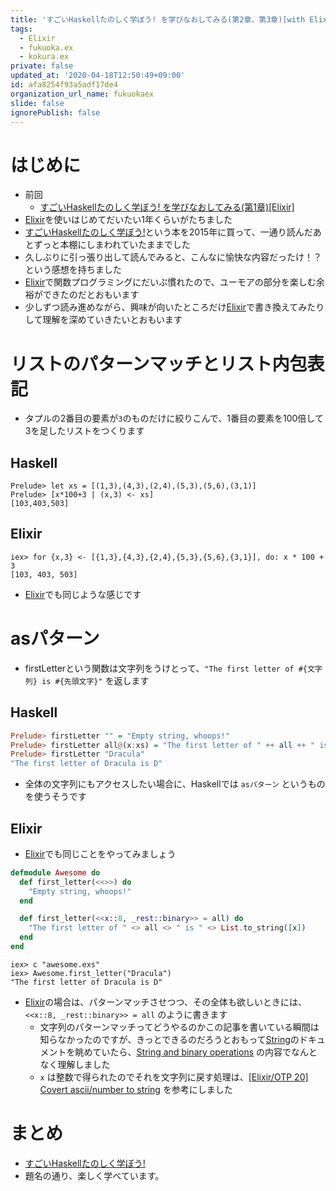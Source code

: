 ```yaml
---
title: 'すごいHaskellたのしく学ぼう! を学びなおしてみる(第2章、第3章)[with Elixir]'
tags:
  - Elixir
  - fukuoka.ex
  - kokura.ex
private: false
updated_at: '2020-04-18T12:50:49+09:00'
id: afa8254f93a5adf17de4
organization_url_name: fukuokaex
slide: false
ignorePublish: false
---
```

# はじめに
- 前回
    - [すごいHaskellたのしく学ぼう! を学びなおしてみる(第1章)[Elixir]](https://qiita.com/torifukukaiou/items/c85ec8e360b665981dc9)
- [Elixir](https://elixir-lang.org/)を使いはじめてだいたい1年くらいがたちました
- [すごいHaskellたのしく学ぼう!](https://www.amazon.co.jp/dp/4274068854/)という本を2015年に買って、一通り読んだあとずっと本棚にしまわれていたままでした
- 久しぶりに引っ張り出して読んでみると、こんなに愉快な内容だったけ！？　という感想を持ちました
- [Elixir](https://elixir-lang.org/)で関数プログラミングにだいぶ慣れたので、ユーモアの部分を楽しむ余裕ができたのだとおもいます
- 少しずつ読み進めながら、興味が向いたところだけ[Elixir](https://elixir-lang.org/)で書き換えてみたりして理解を深めていきたいとおもいます

# リストのパターンマッチとリスト内包表記
- タプルの2番目の要素が`3`のものだけに絞りこんで、1番目の要素を100倍して3を足したリストをつくります

## Haskell
```Haskell:
Prelude> let xs = [(1,3),(4,3),(2,4),(5,3),(5,6),(3,1)]
Prelude> [x*100+3 | (x,3) <- xs]
[103,403,503]
```

## Elixir

```Elixir:
iex> for {x,3} <- [{1,3},{4,3},{2,4},{5,3},{5,6},{3,1}], do: x * 100 + 3
[103, 403, 503] 
```
- [Elixir](https://elixir-lang.org/)でも同じような感じです

# asパターン
- firstLetterという関数は文字列をうけとって、`"The first letter of #{文字列} is #{先頭文字}"` を返します


## Haskell

```Haskell
Prelude> firstLetter "" = "Empty string, whoops!"
Prelude> firstLetter all@(x:xs) = "The first letter of " ++ all ++ " is " ++ [x] 
Prelude> firstLetter "Dracula"
"The first letter of Dracula is D"
```
- 全体の文字列にもアクセスしたい場合に、Haskellでは `asパターン` というものを使うそうです 

## Elixir
- [Elixir](https://elixir-lang.org/)でも同じことをやってみましょう

```Elixir:awesome.exs
defmodule Awesome do
  def first_letter(<<>>) do
    "Empty string, whoops!"
  end

  def first_letter(<<x::8, _rest::binary>> = all) do
    "The first letter of " <> all <> " is " <> List.to_string([x])
  end
end
```

```Elixir:
iex> c "awesome.exs"
iex> Awesome.first_letter("Dracula")
"The first letter of Dracula is D"
```
- [Elixir](https://elixir-lang.org/)の場合は、パターンマッチさせつつ、その全体も欲しいときには、`<<x::8, _rest::binary>> = all` のように書きます
    - 文字列のパターンマッチってどうやるのかこの記事を書いている瞬間は知らなかったのですが、きっとできるのだろうとおもって[String](https://hexdocs.pm/elixir/String.html#content)のドキュメントを眺めていたら、[String and binary operations](https://hexdocs.pm/elixir/String.html#module-string-and-binary-operations) の内容でなんとなく理解しました
    - `x` は整数で得られたのでそれを文字列に戻す処理は、[[Elixir/OTP 20] Covert ascii/number to string](https://medium.com/@alxtz.tw/elixir-otp-20-covert-ascii-number-to-string-97f4e2751b93) を参考にしました

# まとめ
- [すごいHaskellたのしく学ぼう!](https://www.amazon.co.jp/dp/4274068854/)
- 題名の通り、楽しく学べています。



